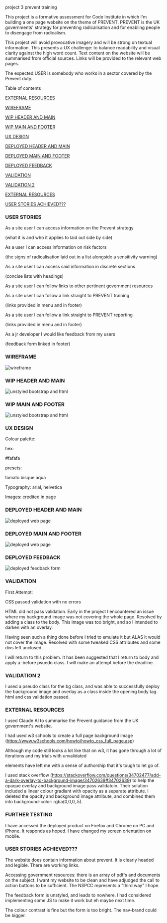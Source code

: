 project 3 prevent training

This project is a formative assessment for Code Institute in which I'm building a one page website on the theme of PREVENT.
PREVENT is the UK governments' strategy for preventing radicalisation and for enabling people to disengage from radicalism.

This project will avoid provocative imagery and will be strong on textual information. This presents a UX challenge: 
to balance readability and visual clarity against the high word count. Text content on the website will be summarised from
official sources. Links will be provided to the relevant web pages.

The expected USER is somebody who works in a sector covered by the Prevent duty. 

Table of contents 

[EXTERNAL RESOURCES](#USER-STORIES)

[WIREFRAME](#WIREFRAME)

[WIP HEADER AND MAIN](#WIP-HEADER-AND-MAIN)

[WIP MAIN AND FOOTER](#WIP-MAIN-AND-FOOTER)

[UX DESIGN](#UX-DESIGN)

[DEPLOYED HEADER AND MAIN](#DEPLOYED-HEADER-AND-MAIN)

[DEPLOYED MAIN AND FOOTER](#DEPLOYED-MAIN-AND-FOOTER)

[DEPLOYED FEEDBACK](#DEPLOYED-FEEDBACK)

[VALIDATION](#VALIDATION)

[VALIDATION 2](#VALIDATION-2)

[EXTERNAL RESOURCES](#EXTERNAL-RESOURCES)

[USER STORIES ACHIEVED???](#USER-STORIES-ACHIEVED???)

### USER STORIES

As a site user I can access information on the Prevent strategy

(what it is and who it applies to laid out side by side)

As a user I can access information on risk factors

(the signs of radicalisation laid out in a list alongside a sensitivity warning)

As a site user I can access said information in discrete sections

(concise lists with headings)

As a site user I can follow links to other pertinent government resources

As a site user I can follow a link straight to PREVENT training

(links provided in menu and in footer)

As a site user I can follow a link straight to PREVENT reporting

(links provided in menu and in footer)

As a jr developer I would like feedback from my users

(feedback form linked in footer)

### WIREFRAME

![wireframe](assets/images/readme/wireframe.png)

### WIP HEADER AND MAIN

![unstyled bootstrap and html](assets/images/readme/wip-header-and-main.png)

### WIP MAIN AND FOOTER

![unstyled bootstrap and html](assets/images/readme/wip-main-and-footer.png)

### UX DESIGN

Colour palette: 

hex: 

#fafafa

presets:

tomato
bisque
aqua

Typography: arial, helvetica

Images: credited in page

### DEPLOYED HEADER AND MAIN

![deployed web page](/assets/images/readme/deplopyed-header-and-main.png)

### DEPLOYED MAIN AND FOOTER

![deployed web page](/assets/images/readme/deployed-main-and-footer.png)

### DEPLOYED FEEDBACK

![deployed feedback form](/assets/images/readme/deployed-feedback.png)

### VALIDATION

First Attempt:

CSS passed validation with no errors

HTML did not pass validation. Early in the project I encountered an issue where my background image was not covering the whole page.
Resolved by adding a class to the body. This image was too bright, and so I intended to darken with an overlay.

Having seen such a thing done before I tried to emulate it but ALAS it would not cover the image. Resolved with some tweaked CSS attributes
and some divs left unclosed.

I will return to this problem. It has been suggested that I return to body and apply a :before psuedo class. I will make an attempt 
before the deadline. 

### VALIDATION 2

I used a pseudo class for the bg class, and was able to successfully deploy the background image and overlay as a class inside the opening body tag. 
html and css validation passed.

### EXTERNAL RESOURCES

I used Claude AI to summarise the Prevent guidance from the UK government's website.

I had used w3 schools to create a full page background image (https://www.w3schools.com/howto/howto_css_full_page.asp)

Although my code still looks a lot like that on w3, it has gone through a lot of iterations and my trials with unvalidated
<div> elements have left me with a sense of authorship that it's tough to let go of.

I used stack overflow (https://stackoverflow.com/questions/34702477/add-a-dark-overlay-to-background-image/34702639#34702639) to 
help the opaque overlay and background image pass validatoin. Their solution included a linear colour gradiant with opacity as a 
separate attribute. I deleted the opacity and background image attribute, and combined them into background-color: rgba(0,0,0,.5).

### FURTHER TESTING

I have accessed the deployed product on Firefox and Chrome on PC and iPhone. It responds as hoped. I have changed my screen orientation on mobile.

### USER STORIES ACHIEVED???

The website does contain information about prevent. It is clearly headed and legible. There are working links. 

Accessing government resources: there is an array of pdf's and documents on the subject. I want my website to be clean and have adjudged the 
call to action buttons to be sufficient. The NSPCC represents a "third way" I hope.

The feedback form is unstyled, and leads to nowhere. I had considered implementing some JS to make it work but eh maybe next time.

The colour contrast is fine but the form is too bright. The nav-brand could be bigger. 

